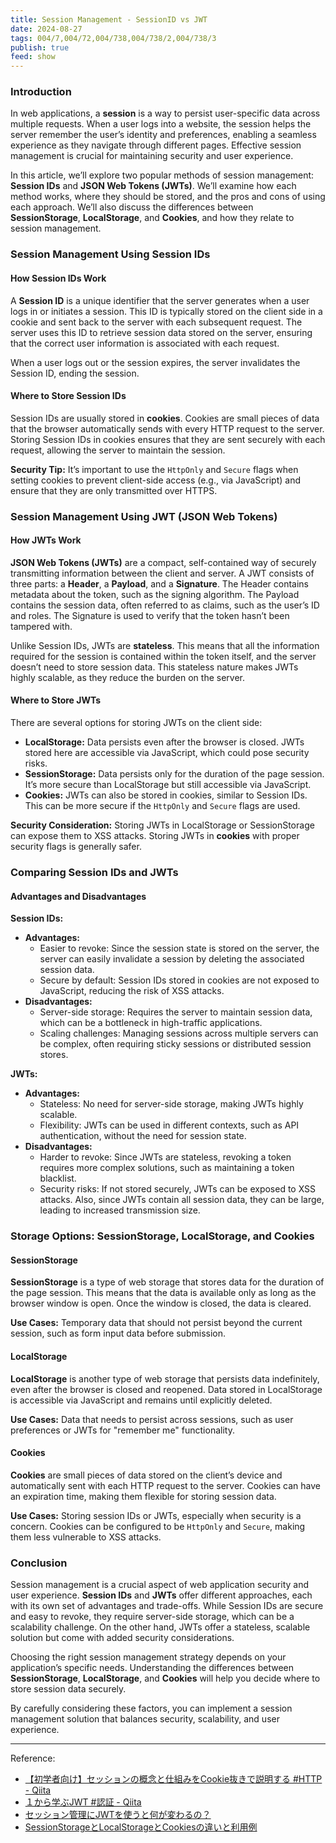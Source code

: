 ```yaml
---
title: Session Management - SessionID vs JWT
date: 2024-08-27
tags: 004/7,004/72,004/738,004/738/2,004/738/3
publish: true
feed: show
---
```

### Introduction
In web applications, a **session** is a way to persist user-specific data across multiple requests. When a user logs into a website, the session helps the server remember the user’s identity and preferences, enabling a seamless experience as they navigate through different pages. Effective session management is crucial for maintaining security and user experience.

In this article, we’ll explore two popular methods of session management: **Session IDs** and **JSON Web Tokens (JWTs)**. We’ll examine how each method works, where they should be stored, and the pros and cons of using each approach. We’ll also discuss the differences between **SessionStorage**, **LocalStorage**, and **Cookies**, and how they relate to session management.

### Session Management Using Session IDs
#### How Session IDs Work
A **Session ID** is a unique identifier that the server generates when a user logs in or initiates a session. This ID is typically stored on the client side in a cookie and sent back to the server with each subsequent request. The server uses this ID to retrieve session data stored on the server, ensuring that the correct user information is associated with each request.

When a user logs out or the session expires, the server invalidates the Session ID, ending the session.

#### Where to Store Session IDs
Session IDs are usually stored in **cookies**. Cookies are small pieces of data that the browser automatically sends with every HTTP request to the server. Storing Session IDs in cookies ensures that they are sent securely with each request, allowing the server to maintain the session.

**Security Tip:** It’s important to use the `HttpOnly` and `Secure` flags when setting cookies to prevent client-side access (e.g., via JavaScript) and ensure that they are only transmitted over HTTPS.

### Session Management Using JWT (JSON Web Tokens)
#### How JWTs Work
**JSON Web Tokens (JWTs)** are a compact, self-contained way of securely transmitting information between the client and server. A JWT consists of three parts: a **Header**, a **Payload**, and a **Signature**. The Header contains metadata about the token, such as the signing algorithm. The Payload contains the session data, often referred to as claims, such as the user’s ID and roles. The Signature is used to verify that the token hasn’t been tampered with.

Unlike Session IDs, JWTs are **stateless**. This means that all the information required for the session is contained within the token itself, and the server doesn’t need to store session data. This stateless nature makes JWTs highly scalable, as they reduce the burden on the server.

#### Where to Store JWTs
There are several options for storing JWTs on the client side:
- **LocalStorage:** Data persists even after the browser is closed. JWTs stored here are accessible via JavaScript, which could pose security risks.
- **SessionStorage:** Data persists only for the duration of the page session. It’s more secure than LocalStorage but still accessible via JavaScript.
- **Cookies:** JWTs can also be stored in cookies, similar to Session IDs. This can be more secure if the `HttpOnly` and `Secure` flags are used.

**Security Consideration:** Storing JWTs in LocalStorage or SessionStorage can expose them to XSS attacks. Storing JWTs in **cookies** with proper security flags is generally safer.

### Comparing Session IDs and JWTs
#### Advantages and Disadvantages

**Session IDs:**
- **Advantages:**
  - Easier to revoke: Since the session state is stored on the server, the server can easily invalidate a session by deleting the associated session data.
  - Secure by default: Session IDs stored in cookies are not exposed to JavaScript, reducing the risk of XSS attacks.
- **Disadvantages:**
  - Server-side storage: Requires the server to maintain session data, which can be a bottleneck in high-traffic applications.
  - Scaling challenges: Managing sessions across multiple servers can be complex, often requiring sticky sessions or distributed session stores.

**JWTs:**
- **Advantages:**
  - Stateless: No need for server-side storage, making JWTs highly scalable.
  - Flexibility: JWTs can be used in different contexts, such as API authentication, without the need for session state.
- **Disadvantages:**
  - Harder to revoke: Since JWTs are stateless, revoking a token requires more complex solutions, such as maintaining a token blacklist.
  - Security risks: If not stored securely, JWTs can be exposed to XSS attacks. Also, since JWTs contain all session data, they can be large, leading to increased transmission size.

### Storage Options: SessionStorage, LocalStorage, and Cookies
#### SessionStorage
**SessionStorage** is a type of web storage that stores data for the duration of the page session. This means that the data is available only as long as the browser window is open. Once the window is closed, the data is cleared.

**Use Cases:** Temporary data that should not persist beyond the current session, such as form input data before submission.

#### LocalStorage
**LocalStorage** is another type of web storage that persists data indefinitely, even after the browser is closed and reopened. Data stored in LocalStorage is accessible via JavaScript and remains until explicitly deleted.

**Use Cases:** Data that needs to persist across sessions, such as user preferences or JWTs for "remember me" functionality.

#### Cookies
**Cookies** are small pieces of data stored on the client’s device and automatically sent with each HTTP request to the server. Cookies can have an expiration time, making them flexible for storing session data.

**Use Cases:** Storing session IDs or JWTs, especially when security is a concern. Cookies can be configured to be `HttpOnly` and `Secure`, making them less vulnerable to XSS attacks.

### Conclusion
Session management is a crucial aspect of web application security and user experience. **Session IDs** and **JWTs** offer different approaches, each with its own set of advantages and trade-offs. While Session IDs are secure and easy to revoke, they require server-side storage, which can be a scalability challenge. On the other hand, JWTs offer a stateless, scalable solution but come with added security considerations.

Choosing the right session management strategy depends on your application’s specific needs. Understanding the differences between **SessionStorage**, **LocalStorage**, and **Cookies** will help you decide where to store session data securely.

By carefully considering these factors, you can implement a session management solution that balances security, scalability, and user experience.

---
 Reference: 
- [【初学者向け】セッションの概念と仕組みをCookie抜きで説明する #HTTP - Qiita](https://qiita.com/fujishiro380/items/d29bc37c9faa4fc818c2)
- [１から学ぶJWT #認証 - Qiita](https://qiita.com/Marusoccer/items/c8632134f08a935ccfc9)
 - [セッション管理にJWTを使うと何が変わるの？](https://zenn.dev/swy/articles/0e8de582f4e7f3)
 - [SessionStorageとLocalStorageとCookiesの違いと利用例](https://zenn.dev/simsim/articles/3f3e043dd750e8)
